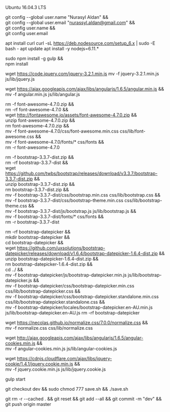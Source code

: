 Ubuntu 16.04.3 LTS

git config --global user.name "Nurasyl Aldan" &&\
git config --global user.email "nurassyl.aldan@gmail.com" &&\
git config user.name &&\
git config user.email

apt install curl
curl -sL https://deb.nodesource.com/setup_6.x | sudo -E bash -
apt update
apt install -y nodejs=6.11.*

sudo npm install -g gulp &&\
npm install

wget https://code.jquery.com/jquery-3.2.1.min.js
mv -f jquery-3.2.1.min.js js/lib/jquery.js

wget https://ajax.googleapis.com/ajax/libs/angularjs/1.6.5/angular.min.js &&\
mv -f angular.min.js js/lib/angular.js

rm -f font-awesome-4.7.0.zip &&\
rm -rf font-awesome-4.7.0 &&\
wget http://fontawesome.io/assets/font-awesome-4.7.0.zip &&\
unzip font-awesome-4.7.0.zip &&\
rm font-awesome-4.7.0.zip &&\
mv -f font-awesome-4.7.0/css/font-awesome.min.css css/lib/font-awesome.css &&\
mv -f font-awesome-4.7.0/fonts/* css/fonts &&\
rm -r font-awesome-4.7.0

rm -f bootstrap-3.3.7-dist.zip &&\
rm -rf bootstrap-3.3.7-dist &&\
wget https://github.com/twbs/bootstrap/releases/download/v3.3.7/bootstrap-3.3.7-dist.zip &&\
unzip bootstrap-3.3.7-dist.zip &&\
rm bootstrap-3.3.7-dist.zip &&\
mv -f bootstrap-3.3.7-dist/css/bootstrap.min.css css/lib/bootstrap.css &&\
mv -f bootstrap-3.3.7-dist/css/bootstrap-theme.min.css css/lib/bootstrap-theme.css &&\
mv -f bootstrap-3.3.7-dist/js/bootstrap.js js/lib/bootstrap.js &&\
mv -f bootstrap-3.3.7-dist/fonts/* css/fonts &&\
rm -r bootstrap-3.3.7-dist

rm -rf bootstrap-datepicker &&\
mkdir bootstrap-datepicker &&\
cd bootstrap-datepicker &&\
wget https://github.com/uxsolutions/bootstrap-datepicker/releases/download/v1.6.4/bootstrap-datepicker-1.6.4-dist.zip &&\
unzip bootstrap-datepicker-1.6.4-dist.zip &&\
rm bootstrap-datepicker-1.6.4-dist.zip &&\
cd ../ &&\
mv -f bootstrap-datepicker/js/bootstrap-datepicker.min.js js/lib/bootstrap-datepicker.js &&\
mv -f bootstrap-datepicker/css/bootstrap-datepicker.min.css css/lib/bootstrap-datepicker.css &&\
mv -f bootstrap-datepicker/css/bootstrap-datepicker.standalone.min.css css/lib/bootstrap-datepicker.standalone.css &&\
mv -f bootstrap-datepicker/locales/bootstrap-datepicker.en-AU.min.js js/lib/bootstrap-datepicker.en-AU.js
rm -rf bootstrap-datepicker

wget https://necolas.github.io/normalize.css/7.0.0/normalize.css &&\
mv -f normalize.css css/lib/normalize.css

wget http://ajax.googleapis.com/ajax/libs/angularjs/1.6.5/angular-cookies.min.js &&\
mv -f angular-cookies.min.js js/lib/angular-cookies.js

wget https://cdnjs.cloudflare.com/ajax/libs/jquery-cookie/1.4.1/jquery.cookie.min.js &&\
mv -f jquery.cookie.min.js js/lib/jquery.cookie.js

gulp start

git checkout dev && sudo chmod 777 save.sh && ./save.sh

git rm -r --cached . && git reset && git add --all && git commit -m "dev" && git push origin master
